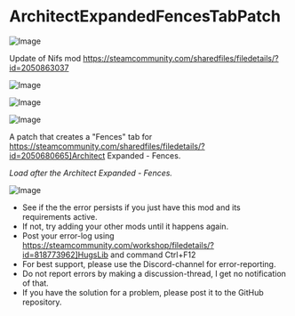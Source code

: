 # ArchitectExpandedFencesTabPatch

![Image](https://i.imgur.com/buuPQel.png)

Update of Nifs mod
https://steamcommunity.com/sharedfiles/filedetails/?id=2050863037

![Image](https://i.imgur.com/pufA0kM.png)

	
![Image](https://i.imgur.com/Z4GOv8H.png)

![Image](https://i.imgur.com/zfohC3m.png)

A patch that creates a "Fences" tab for https://steamcommunity.com/sharedfiles/filedetails/?id=2050680665]Architect Expanded - Fences.

*Load after the Architect Expanded - Fences.*

![Image](https://i.imgur.com/PwoNOj4.png)



-  See if the the error persists if you just have this mod and its requirements active.
-  If not, try adding your other mods until it happens again.
-  Post your error-log using https://steamcommunity.com/workshop/filedetails/?id=818773962]HugsLib and command Ctrl+F12
-  For best support, please use the Discord-channel for error-reporting.
-  Do not report errors by making a discussion-thread, I get no notification of that.
-  If you have the solution for a problem, please post it to the GitHub repository.



